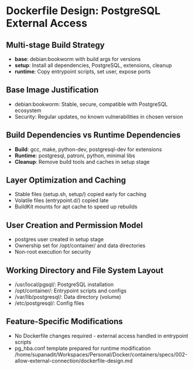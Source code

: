 # Dockerfile Design: PostgreSQL External Access

## Multi-stage Build Strategy
- **base**: debian:bookworm with build args for versions
- **setup**: Install all dependencies, PostgreSQL, extensions, cleanup
- **runtime**: Copy entrypoint scripts, set user, expose ports

## Base Image Justification
- debian:bookworm: Stable, secure, compatible with PostgreSQL ecosystem
- Security: Regular updates, no known vulnerabilities in chosen version

## Build Dependencies vs Runtime Dependencies
- **Build**: gcc, make, python-dev, postgresql-dev for extensions
- **Runtime**: postgresql, patroni, python, minimal libs
- **Cleanup**: Remove build tools and caches in setup stage

## Layer Optimization and Caching
- Stable files (setup.sh, setup/) copied early for caching
- Volatile files (entrypoint.d/) copied late
- BuildKit mounts for apt cache to speed up rebuilds

## User Creation and Permission Model
- postgres user created in setup stage
- Ownership set for /opt/container/ and data directories
- Non-root execution for security

## Working Directory and File System Layout
- /usr/local/pgsql/: PostgreSQL installation
- /opt/container/: Entrypoint scripts and configs
- /var/lib/postgresql/: Data directory (volume)
- /etc/postgresql/: Config files

## Feature-Specific Modifications
- No Dockerfile changes required - external access handled in entrypoint scripts
- pg_hba.conf template prepared for runtime modification</content>
<parameter name="filePath">/home/supanadit/Workspaces/Personal/Docker/containers/specs/002-allow-external-connection/dockerfile-design.md
